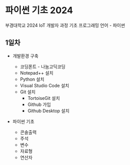 # 파이썬 기초 2024
부경대학교 2024 IoT 개발자 과정 기초 프로그래밍 언어 - 파이썬

## 1일차
- 개발환경 구축
    - 코딩폰트 - 나눔고딕코딩
    - Notepad++ 설치
    - Python 설치
    - Visual Studio Code 설치
    - Git 설치
        - TortoiseGit 설치
        - Github 가입
        - Github Desktop 설치

- 파이썬 기초
    - 콘솔출력
    - 주석
    - 변수
    - 자료형
    - 연산자
